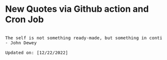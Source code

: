 # New Quotes via Github action and Cron Job

<pre>
<!-- #quote -->
The self is not something ready-made, but something in continuous formation through choice of action.
- John Dewey

Updated on: [12/22/2022]
<!-- #quoteEnd -->
</pre>

